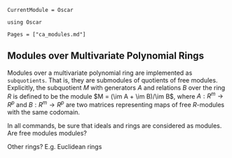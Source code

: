 ```@meta
CurrentModule = Oscar
```

```@setup oscar
using Oscar
```

```@contents
Pages = ["ca_modules.md"]
```

## Modules over Multivariate Polynomial Rings

Modules over a multivariate polynomial ring are implemented as `subquotients`.
That is, they are  submodules of quotients of free modules. Explicitly, the subquotient
$M$ with generators $A$ and relations $B$ over the ring $R$ is defined to be the module
$M = (\im A + \im B)/\im B$, where $A: R^m\rightarrow R^p$ and $B: R^m\rightarrow R^p$
are two matrices representing maps of free $R$-modules with the same codomain.

In all commands, be sure that ideals and rings are considered as modules. Are free modules modules?

Other rings? E.g. Euclidean rings
